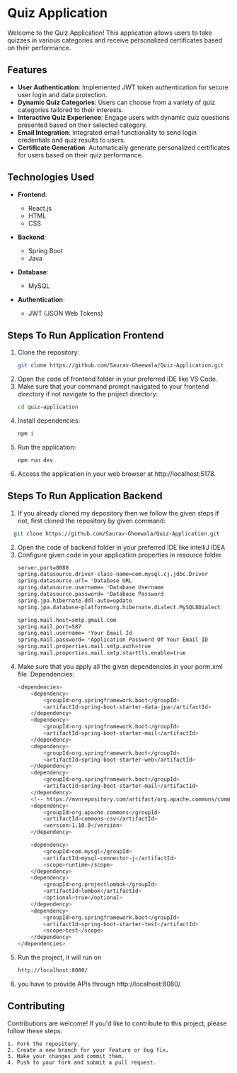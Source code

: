 # Quiz Application

Welcome to the Quiz Application! This application allows users to take quizzes in various categories and receive personalized certificates based on their performance.

## Features

- **User Authentication**: Implemented JWT token authentication for secure user login and data protection.
- **Dynamic Quiz Categories**: Users can choose from a variety of quiz categories tailored to their interests.
- **Interactive Quiz Experience**: Engage users with dynamic quiz questions presented based on their selected category.
- **Email Integration**: Integrated email functionality to send login credentials and quiz results to users.
- **Certificate Generation**: Automatically generate personalized certificates for users based on their quiz performance.

## Technologies Used

- **Frontend**:
  - React.js
  - HTML
  - CSS

- **Backend**:
  - Spring Boot
  - Java

- **Database**:
  - MySQL

- **Authentication**:
  - JWT (JSON Web Tokens)

## Steps To Run Application Frontend

1. Clone the repository:
   ```bash
   git clone https://github.com/Saurav-Gheewala/Quiz-Application.git
   ```
2. Open the code of frontend folder in your preferred IDE like VS Code.
3. Make sure that your command prompt navigated to your frontend directory if not navigate to the project directory:
    ```bash
    cd quiz-application
    ```
4. Install dependencies:
    ```bash
    npm i
    ```
5. Run the application:
    ```bash
    npm run dev
    ```
6. Access the application in your web browser at http://localhost:5178.

## Steps To Run Application Backend

1. If you already cloned my depository then we follow the given steps if not, first cloned the repository by given command:
 ```bash
   git clone https://github.com/Saurav-Gheewala/Quiz-Application.git
   ```
2. Open the code of backend folder in your preferred IDE like intelliJ IDEA
3. Configure given code in your application properties in resource folder.
    ```bash
    server.port=8080
    spring.datasource.driver-class-name=com.mysql.cj.jdbc.Driver
    spring.datasource.url= *Database URL
    spring.datasource.username= *Database Username
    spring.datasource.password= *Database Password
    spring.jpa.hibernate.ddl-auto=update
    spring.jpa.database-platform=org.hibernate.dialect.MySQL8Dialect

    spring.mail.host=smtp.gmail.com
    spring.mail.port=587
    spring.mail.username= *Your Email Id
    spring.mail.password= *Application Password Of Your Email ID
    spring.mail.properties.mail.smtp.auth=true
    spring.mail.properties.mail.smtp.starttls.enable=true
    ```
4. Make sure that you apply all the given dependencies in your porm.xml file.
    Dependencies:
    ```bash
    <dependencies>
		<dependency>
			<groupId>org.springframework.boot</groupId>
			<artifactId>spring-boot-starter-data-jpa</artifactId>
		</dependency>
		<dependency>
			<groupId>org.springframework.boot</groupId>
			<artifactId>spring-boot-starter-mail</artifactId>
		</dependency>
		<dependency>
			<groupId>org.springframework.boot</groupId>
			<artifactId>spring-boot-starter-web</artifactId>
		</dependency>
		<dependency>
			<groupId>org.springframework.boot</groupId>
			<artifactId>spring-boot-starter-mail</artifactId>
		</dependency>
		<!-- https://mvnrepository.com/artifact/org.apache.commons/commons-csv -->
		<dependency>
			<groupId>org.apache.commons</groupId>
			<artifactId>commons-csv</artifactId>
			<version>1.10.0</version>
		</dependency>

		<dependency>
			<groupId>com.mysql</groupId>
			<artifactId>mysql-connector-j</artifactId>
			<scope>runtime</scope>
		</dependency>
		<dependency>
			<groupId>org.projectlombok</groupId>
			<artifactId>lombok</artifactId>
			<optional>true</optional>
		</dependency>
		<dependency>
			<groupId>org.springframework.boot</groupId>
			<artifactId>spring-boot-starter-test</artifactId>
			<scope>test</scope>
		</dependency>
	</dependencies>
    ```
5. Run the project, it will run on 
    ```bash
    http://localhost:8080/
    ```
6. you have to provide APIs through http://localhost:8080/.
## Contributing
Contributions are welcome! If you'd like to contribute to this project, please follow these steps:

    1. Fork the repository.
    2. Create a new branch for your feature or bug fix.
    3. Make your changes and commit them.
    4. Push to your fork and submit a pull request.
